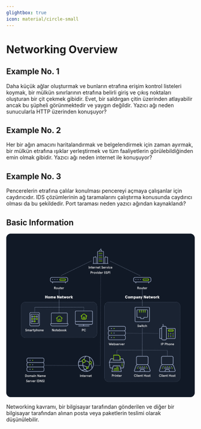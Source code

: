 ```yaml
---
glightbox: true
icon: material/circle-small
---
```


# Networking Overview

## Example No. 1

Daha küçük ağlar oluşturmak ve bunların etrafına erişim kontrol listeleri koymak, bir mülkün sınırlarının etrafına belirli giriş ve çıkış noktaları oluşturan bir çit çekmek gibidir. Evet, bir saldırgan çitin üzerinden atlayabilir ancak bu şüpheli görünmektedir ve yaygın değildir. Yazıcı ağı neden sunucularla HTTP üzerinden konuşuyor?

## Example No. 2

Her bir ağın amacını haritalandırmak ve belgelendirmek için zaman ayırmak, bir mülkün etrafına ışıklar yerleştirmek ve tüm faaliyetlerin görülebildiğinden emin olmak gibidir. Yazıcı ağı neden internet ile konuşuyor?

## Example No. 3

Pencerelerin etrafına çalılar konulması pencereyi açmaya çalışanlar için caydırıcıdır. IDS çözümlerinin ağ taramalarını çalıştırma konusunda caydırıcı olması da bu şekildedir. Port taraması neden yazıcı ağından kaynaklandı?

## Basic Information

![](../assets/images/net-overview.png)

Networking kavramı, bir bilgisayar tarafından gönderilen ve diğer bir bilgisayar tarafından alınan posta veya paketlerin teslimi olarak düşünülebilir.
